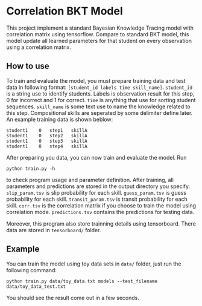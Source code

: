# Correlation BKT Model

This project implement a standard Bayesian Knowledge Tracing model with correlation matrix using tensorflow. Compare to standard BKT model, this model update all learned parameters for that student on every observation using a correlation matrix.

## How to use

To train and evaluate the model, you must prepare training data and test data in following format: `[student_id labels time skill_name]`. `student_id` is a string use to identify students. Labels is observation result for this step, 0 for incorrect and 1 for correct. `time` is anything that use for sorting student sequences. `skill_name` is some text use to name the knowledge related to this step. Compositional skills are seperated by some delimiter define later. An example training data is shown beblow:

```
student1	0	step1	skillA
student1	0	step2	skillA
student1	0	step3	skillA
student1	0	step4	skillA
```

After preparing you data, you can now train and evaluate the model. Run

```python train.py -h ```

to check program usage and parameter definition. After training, all parameters and predictions are stored in the output directory you specify. `slip_param.tsv` is slip probability for each skill. `guess_param.tsv` is guess probability for each skill. `transit_param.tsv` is transit probability for each skill. `corr.tsv` is the correlation matrix if you choose to train the model using correlation mode. `predictions.tsv` contains the predictions for testing data. 

Moreover, this program also store trainning details using tensorboard. There data are stored in `tensorboard/` folder.

## Example

You can train the model using toy data sets in `data/` folder, just run the following command:

```
python train.py data/toy_data.txt models --test_filename data/toy_data_test.txt
```

You should see the result come out in a few seconds.